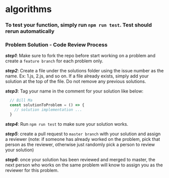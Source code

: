 # algorithms

### To test your function, simply run `npm run test`. Test should rerun automatically

### Problem Solution - Code Review Process
***step1***: Make sure to fork the repo before start working on a problem and create a `feature branch` for each problem only.

***step2***: Create a file under the solutions folder using the issue number as the name. Ex: 1.js, 2.js, and so on.
If a file already exists, simply add your solution at the top of the file. Do not remove any previous solutions.


***step3***: Tag your name in the comment for your solution like below:

```javascript
  // Bill Ma
  const solutionToProblem = () => {
    // solution implementation ...
  }
```
***step4***: Run `npm run test` to make sure your solution works.

***step5***: create a pull request to `master branch` with your solution and assign a reviewer (note: if someone has already worked on the problem, pick that person as the reviewer, otherwise just randomly pick a person to review your solution)

***step6***: once your solution has been reviewed and merged to master, the next person who works on the same problem will know to assign you as the reviewer for this problem.  
